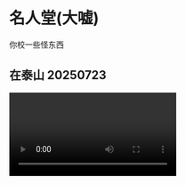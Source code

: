 # 名人堂(大嘘)

你校一些怪东西

## 在泰山 20250723

<video controls="controls" src="./assets/tai.mp4" />

## ?

![](./assets/surrender.png)

## 某群主

![](./assets/yf.png)
